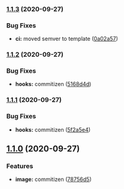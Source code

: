 ### [1.1.3](https://gitlab.com/donaldrich/function-as-a-container/compare/v1.1.2...v1.1.3) (2020-09-27)


### Bug Fixes

* **ci:** moved semver to template ([0a02a57](https://gitlab.com/donaldrich/function-as-a-container/commit/0a02a57f5d14f1625b74626cabd49101d6f72aa9))

### [1.1.2](https://gitlab.com/donaldrich/function-as-a-container/compare/v1.1.1...v1.1.2) (2020-09-27)

### Bug Fixes

- **hooks:** commitizen ([5168d4d](https://gitlab.com/donaldrich/function-as-a-container/commit/5168d4d955981ad4c044b023a831f1714e9f21e4))

### [1.1.1](https://gitlab.com/donaldrich/function-as-a-container/compare/v1.1.0...v1.1.1) (2020-09-27)

### Bug Fixes

- **hooks:** commitizen ([5f2a5e4](https://gitlab.com/donaldrich/function-as-a-container/commit/5f2a5e4835b635511aa1d775459dc4c28d0b1e8e))

## [1.1.0](https://gitlab.com/donaldrich/function-as-a-container/compare/v1.0.4...v1.1.0) (2020-09-27)

### Features

- **image:** commitizen ([78756d5](https://gitlab.com/donaldrich/function-as-a-container/commit/78756d57fc7a3a2ba8c167b6bfbcc43d407be335))
